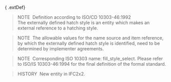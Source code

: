 ﻿{ .extDef}
> NOTE&nbsp; Definition according to ISO/CD 10303-46:1992  
> The externally defined hatch style is an entity which makes an external reference to a hatching style.

> NOTE&nbsp; The allowable values for the name source and item reference, by which the externally defined hatch style is identified, need to be determined by implementer agreements.

> NOTE&nbsp; Corresponding ISO 10303 name: fill_style_select. Please refer to ISO/IS 10303-46:1994 for the final definition of the formal standard.

> HISTORY&nbsp; New entity in IFC2x2.